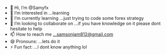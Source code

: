 - 👋 Hi, I’m @Samyfx
- 👀 I’m interested in ...learning 
- 🌱 I’m currently learning ...just trying to code some forex strategy
- 💞️ I’m looking to collaborate on ...if you have knowledge on it please dont hesitate to help
- 📫 How to reach me ...samsonjam812@gmail.com
- 😄 Pronouns: ...lets do it
- ⚡ Fun fact: ...l dont know anything lol

<!---
Samyfx/Samyfx is a ✨ special ✨ repository because its `README.md` (this file) appears on your GitHub profile.
You can click the Preview link to take a look at your changes.
--->
